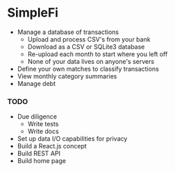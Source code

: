 # SimpleFi

- Manage a database of transactions
  - Upload and process CSV's from your bank
  - Download as a CSV or SQLite3 database
  - Re-upload each month to start where you left off
  - None of your data lives on anyone's servers
- Define your own matches to classify transactions
- View monthly category summaries
- Manage debt

### TODO

- Due diligence
    - Write tests
    - Write docs
- Set up data I/O capabilities for privacy
- Build a React.js concept
- Build REST API
- Build home page
